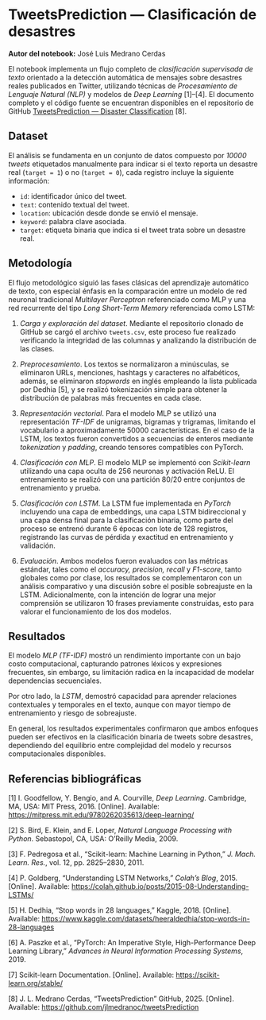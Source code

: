 # TweetsPrediction — Clasificación de desastres

**Autor del notebook:** José Luis Medrano Cerdas

El notebook implementa un flujo completo de *clasificación supervisada de texto* orientado a la detección automática de mensajes sobre desastres reales publicados en Twitter, utilizando técnicas de *Procesamiento de Lenguaje Natural (NLP)* y modelos de *Deep Learning* [1]–[4]. El documento completo y el código fuente se encuentran disponibles en el repositorio de GitHub [TweetsPrediction — Disaster Classification](https://github.com/jlmedranoc/tweetsPrediction) [8].

## Dataset
El análisis se fundamenta en un conjunto de datos compuesto por *10000 tweets* etiquetados manualmente para indicar si el texto reporta un desastre real (`target = 1`) o no (`target = 0`), cada registro incluye la siguiente información:

- `id`: identificador único del tweet.
- `text`: contenido textual del tweet.
- `location`: ubicación desde donde se envió el mensaje.
- `keyword`: palabra clave asociada.
- `target`: etiqueta binaria que indica si el tweet trata sobre un desastre real.

## Metodología
El flujo metodológico siguió las fases clásicas del aprendizaje automático de texto, con especial énfasis en la comparación entre un modelo de red neuronal tradicional *Multilayer Perceptron* referenciado como MLP y una red recurrente del tipo *Long Short-Term Memory* referenciada como LSTM:

1. *Carga y exploración del dataset*. Mediante el repositorio clonado de GitHub se cargó el archivo `tweets.csv`, este proceso fue realizado verificando la integridad de las columnas y analizando la distribución de las clases.

2. *Preprocesamiento*. Los textos se normalizaron a minúsculas, se eliminaron URLs, menciones, hashtags y caracteres no alfabéticos, además, se eliminaron *stopwords* en inglés empleando la lista publicada por Dedhia [5], y se realizó tokenización simple para obtener la distribución de palabras más frecuentes en cada clase.

3. *Representación vectorial*. Para el modelo MLP se utilizó una representación *TF-IDF* de unigramas, bigramas y trigramas, limitando el vocabulario a aproximadamente 50000 características. En el caso de la LSTM, los textos fueron convertidos a secuencias de enteros mediante *tokenization* y *padding*, creando tensores compatibles con PyTorch.

4. *Clasificación con MLP*. El modelo MLP se implementó con *Scikit-learn* utilizando una capa oculta de 256 neuronas y activación ReLU. El entrenamiento se realizó con una partición 80/20 entre conjuntos de entrenamiento y prueba.

5. *Clasificación con LSTM*. La LSTM fue implementada en *PyTorch* incluyendo una capa de embeddings, una capa LSTM bidireccional y una capa densa final para la clasificación binaria, como parte del proceso se entrenó durante 6 épocas con lote de 128 registros, registrando las curvas de pérdida y exactitud en entrenamiento y validación.

6. *Evaluación*. Ambos modelos fueron evaluados con las métricas estándar, tales como el *accuracy, precision, recall* y *F1-score*, tanto globales como por clase, los resultados se complementaron con un análisis comparativo y una discusión sobre el posible sobreajuste en la LSTM. Adicionalmente, con la intención de lograr una mejor comprensión se utilizaron 10 frases previamente construidas, esto para valorar el funcionamiento de los dos modelos.

## Resultados
El modelo *MLP (TF-IDF)* mostró un rendimiento importante con un bajo costo computacional, capturando patrones léxicos y expresiones frecuentes, sin embargo, su limitación radica en la incapacidad de modelar dependencias secuenciales.

Por otro lado, la *LSTM*, demostró capacidad para aprender relaciones contextuales y temporales en el texto, aunque con mayor tiempo de entrenamiento y riesgo de sobreajuste.  

En general, los resultados experimentales confirmaron que ambos enfoques pueden ser efectivos en la clasificación binaria de tweets sobre desastres, dependiendo del equilibrio entre complejidad del modelo y recursos computacionales disponibles.  

## Referencias bibliográficas  
[1] I. Goodfellow, Y. Bengio, and A. Courville, *Deep Learning*. Cambridge, MA, USA: MIT Press, 2016. [Online]. Available: https://mitpress.mit.edu/9780262035613/deep-learning/


[2] S. Bird, E. Klein, and E. Loper, *Natural Language Processing with Python*. Sebastopol, CA, USA: O’Reilly Media, 2009.

[3] F. Pedregosa et al., “Scikit-learn: Machine Learning in Python,” *J. Mach. Learn. Res.*, vol. 12, pp. 2825–2830, 2011.

[4] P. Goldberg, “Understanding LSTM Networks,” *Colah’s Blog*, 2015. [Online]. Available: https://colah.github.io/posts/2015-08-Understanding-LSTMs/

[5] H. Dedhia, “Stop words in 28 languages,” Kaggle, 2018. [Online]. Available: https://www.kaggle.com/datasets/heeraldedhia/stop-words-in-28-languages

[6] A. Paszke et al., “PyTorch: An Imperative Style, High-Performance Deep Learning Library,” *Advances in Neural Information Processing Systems*, 2019.

[7] Scikit-learn Documentation. [Online]. Available: https://scikit-learn.org/stable/

[8] J. L. Medrano Cerdas, “TweetsPrediction” GitHub, 2025. [Online]. Available: https://github.com/jlmedranoc/tweetsPrediction
